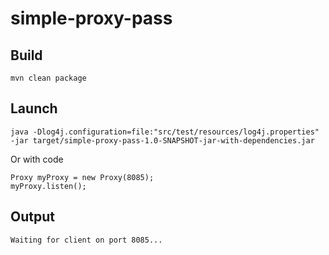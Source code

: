 # simple-proxy-pass

## Build

```
mvn clean package
```


## Launch

```
java -Dlog4j.configuration=file:"src/test/resources/log4j.properties" -jar target/simple-proxy-pass-1.0-SNAPSHOT-jar-with-dependencies.jar
```

Or with code

```
Proxy myProxy = new Proxy(8085);
myProxy.listen();	
```

## Output

```
Waiting for client on port 8085...
```